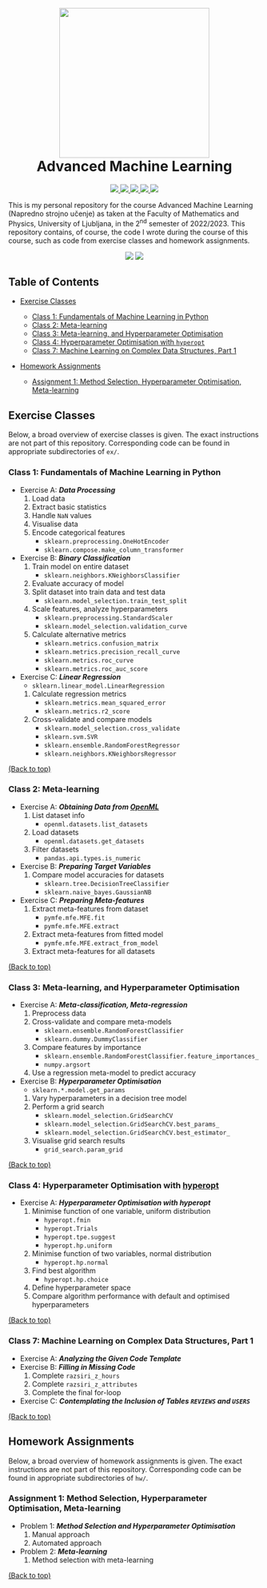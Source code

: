 <h1 align="center">
  <br>
  <a href="https://www.fmf.uni-lj.si/en/"><img src="http://phd.fmf.uni-lj.si/img/logo.gif" width="300"></a>
  <br>
  Advanced Machine Learning
  <br>
</h1>

<p align="center">
  <a href="https://www.fmf.uni-lj.si/sl/imenik/238/todorovski-ljupco/">
    <img src="https://img.shields.io/badge/Professor-Ljup%C4%8Do%20Todorovski-red">
  </a>
  <a href="https://www.fmf.uni-lj.si/sl/imenik/1402/brence-jure/">
    <img src="https://img.shields.io/badge/Assistant-Jure%20Brence-red">
  </a>
  <a href="https://www.fmf.uni-lj.si/sl/imenik/273/osojnik-aljaz/">
    <img src="https://img.shields.io/badge/Assistant-Alja%C5%BE%20Osojnik-red">
  </a>
  <a href="https://www.fmf.uni-lj.si/sl/imenik/177/petkovic-matej/">
    <img src="https://img.shields.io/badge/Assistant-Matej%20Petkovi%C4%87-red">
  </a>
  <a href="https://github.com/nacezavrtanik">
    <img src="https://img.shields.io/badge/RepositoryOwner-Nace%20Zavrtanik-lightgrey">
  </a>
</p>


This is my personal repository for the course Advanced Machine Learning (Napredno strojno učenje) as taken at the
Faculty of Mathematics and Physics, University of Ljubljana, in the 2<sup>nd</sup> semester of 2022/2023. This
repository contains, of course, the code I wrote during the course of this course, such as code from exercise classes
and homework assignments.


<p align="center">
    <img src="https://img.shields.io/badge/python-3.10-9cf">
    <img src="https://img.shields.io/badge/venv-requirements.txt-9cf">
</p>


## Table of Contents

- [Exercise Classes](#exercise-classes)
  - [Class 1: Fundamentals of Machine Learning in Python](#class-1-fundamentals-of-machine-learning-in-python)
  - [Class 2: Meta-learning](#class-2-meta-learning)
  - [Class 3: Meta-learning, and Hyperparameter Optimisation](#class-3-meta-learning-and-hyperparameter-optimisation)
  - [Class 4: Hyperparameter Optimisation with `hyperopt`](#class-4-hyperparameter-optimisation-with-hyperopt)
  - [Class 7: Machine Learning on Complex Data Structures, Part 1](#class-7-machine-learning-on-complex-data-structures-part-1)

- [Homework Assignments](#homework-assignments)
  - [Assignment 1: Method Selection, Hyperparameter Optimisation, Meta-learning](#assignment-1-method-selection-hyperparameter-optimisation-meta-learning)


## Exercise Classes

Below, a broad overview of exercise classes is given. The exact instructions are not part of this repository.
Corresponding code can be found in appropriate subdirectories of `ex/`.

### Class 1: Fundamentals of Machine Learning in Python

- Exercise A: ***Data Processing***
  1. Load data
  2. Extract basic statistics
  3. Handle `NaN` values
  4. Visualise data
  5. Encode categorical features
     - `sklearn.preprocessing.OneHotEncoder`
     - `sklearn.compose.make_column_transformer`
- Exercise B: ***Binary Classification***
  1. Train model on entire dataset
     - `sklearn.neighbors.KNeighborsClassifier`
  2. Evaluate accuracy of model
  3. Split dataset into train data and test data
     - `sklearn.model_selection.train_test_split`
  4. Scale features, analyze hyperparameters
     - `sklearn.preprocessing.StandardScaler`
     - `sklearn.model_selection.validation_curve`
  5. Calculate alternative metrics
     - `sklearn.metrics.confusion_matrix`
     - `sklearn.metrics.precision_recall_curve`
     - `sklearn.metrics.roc_curve`
     - `sklearn.metrics.roc_auc_score`
- Exercise C: ***Linear Regression***
  - `sklearn.linear_model.LinearRegression`
  1. Calculate regression metrics
     - `sklearn.metrics.mean_squared_error`
     - `sklearn.metrics.r2_score`
  2. Cross-validate and compare models
     - `sklearn.model_selection.cross_validate`
     - `sklearn.svm.SVR`
     - `sklearn.ensemble.RandomForestRegressor`
     - `sklearn.neighbors.KNeighborsRegressor`

[(Back to top)](#table-of-contents)

### Class 2: Meta-learning

- Exercise A: ***Obtaining Data from [OpenML](https://www.openml.org/)***
  1. List dataset info
     - `openml.datasets.list_datasets`
  2. Load datasets
     - `openml.datasets.get_datasets`
  3. Filter datasets
     - `pandas.api.types.is_numeric`
- Exercise B: ***Preparing Target Variables***
  1. Compare model accuracies for datasets
     - `sklearn.tree.DecisionTreeClassifier`
     - `sklearn.naive_bayes.GaussianNB`
- Exercise C: ***Preparing Meta-features***
  1. Extract meta-features from dataset
     - `pymfe.mfe.MFE.fit`
     - `pymfe.mfe.MFE.extract`
  2. Extract meta-features from fitted model
     - `pymfe.mfe.MFE.extract_from_model`
  3. Extract meta-features for all datasets

[(Back to top)](#table-of-contents)

### Class 3: Meta-learning, and Hyperparameter Optimisation

- Exercise A: ***Meta-classification, Meta-regression***
  1. Preprocess data
  2. Cross-validate and compare meta-models
     - `sklearn.ensemble.RandomForestClassifier`
     - `sklearn.dummy.DummyClassifier`
  3. Compare features by importance
     - `sklearn.ensemble.RandomForestClassifier.feature_importances_`
     - `numpy.argsort`
  4. Use a regression meta-model to predict accuracy
- Exercise B: ***Hyperparameter Optimisation***
  - `sklearn.*.model.get_params`
  1. Vary hyperparameters in a decision tree model
  2. Perform a grid search
     - `sklearn.model_selection.GridSearchCV`
     - `sklearn.model_selection.GridSearchCV.best_params_`
     - `sklearn.model_selection.GridSearchCV.best_estimator_`
  3. Visualise grid search results
     - `grid_search.param_grid`

[(Back to top)](#table-of-contents)

### Class 4: Hyperparameter Optimisation with [hyperopt](https://github.com/hyperopt)

- Exercise A: ***Hyperparameter Optimisation with hyperopt***
  1. Minimise function of one variable, uniform distribution
     - `hyperopt.fmin`
     - `hyperopt.Trials`
     - `hyperopt.tpe.suggest`
     - `hyperopt.hp.uniform`
  2. Minimise function of two variables, normal distribution
     - `hyperopt.hp.normal`
  3. Find best algorithm
     - `hyperopt.hp.choice`
  4. Define hyperparameter space
  5. Compare algorithm performance with default and optimised hyperparameters

[(Back to top)](#table-of-contents)

### Class 7: Machine Learning on Complex Data Structures, Part 1

- Exercise A: ***Analyzing the Given Code Template***
- Exercise B: ***Filling in Missing Code***
  1. Complete `razsiri_z_hours`
  2. Complete `razsiri_z_attributes`
  3. Complete the final for-loop
- Exercise C: ***Contemplating the Inclusion of Tables `REVIEWS` and `USERS`***

[(Back to top)](#table-of-contents)


## Homework Assignments

Below, a broad overview of homework assignments is given. The exact instructions are not part of this repository.
Corresponding code can be found in appropriate subdirectories of `hw/`.

### Assignment 1: Method Selection, Hyperparameter Optimisation, Meta-learning

- Problem 1: ***Method Selection and Hyperparameter Optimisation***
    1. Manual approach
    2. Automated approach
- Problem 2: ***Meta-learning***
    1. Method selection with meta-learning

[(Back to top)](#table-of-contents)
